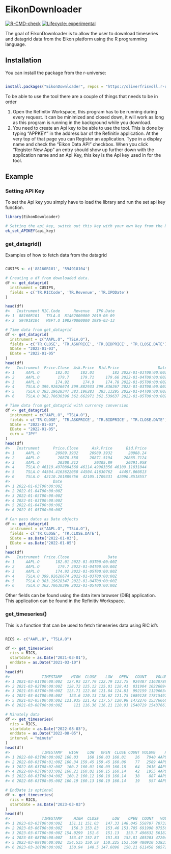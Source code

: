 
<!-- README.md is generated from README.Rmd. Please edit that file -->

# EikonDownloader

<!-- badges: start -->

[![R-CMD-check](https://github.com/OliverFrisvoll/EikonDownloader/actions/workflows/R-CMD-check.yaml/badge.svg)](https://github.com/OliverFrisvoll/EikonDownloader/actions/workflows/R-CMD-check.yaml)
[![Lifecycle:
experimental](https://img.shields.io/badge/lifecycle-experimental-orange.svg)](https://lifecycle.r-lib.org/articles/stages.html#experimental)
<!-- badges: end -->

The goal of EikonDownloader is to allow the user to download timeseries
and datagrid data from the Eikon platform using the R programming
language.

## Installation

You can install the package from the r-universe:

``` r

install.packages("EikonDownloader", repos = "https://oliverfrisvoll.r-universe.dev")
```

To be able to use the tool there are a couple of things that needs to be
in order

1.  Open the Refinitiv Workspace, this program has to be running during
    every request. It can be minimized and closed down, it will work as
    long as this program is running in the background while you
    download.
2.  You need to create an Api key to be able to use the tool. This is
    done by typing “APPKEY” in the address bar of the Refinitiv
    application. At the very top of that page you can Register an
    application. Type in a display name and check the “Eikon Data API”
    checkbox. When you click “Register New App” an entry should show up
    further down with the application name and an Api Key, this key is
    the Api key used in for the tool.

## Example

### Setting API Key

To set the Api key you simply have to load the library and run the set
api key function.

``` r
library(EikonDownloader)

# Setting the api_key, switch out this key with your own key from the Refinitiv Workspace
ek_set_APIKEY(api_key)
```

### get_datagrid()

Examples of how to fetch data from the datagrid

``` r

CUSIPS <- c('88160R101', '594918104')

# Creating a df from downloaded data.
df <- get_datagrid(
  instrument = CUSIPS,
  fields = c('TR.RICCode', 'TR.Revenue', 'TR.IPODate')
)

head(df)
#>   Instrument RIC.Code      Revenue   IPO.Date
#> 1  88160R101   TSLA.O  81462000000 2010-06-09
#> 2  594918104   MSFT.O 198270000000 1986-03-13

# Time data from get_datagrid
df <- get_datagrid(
  instrument = c("AAPL.O", "TSLA.O"),
  fields = c('TR.CLOSE', 'TR.ASKPRICE', 'TR.BIDPRICE', 'TR.CLOSE.DATE'),
  SDate = "2022-01-03",
  EDate = "2022-01-05"
)
head(df)
#>   Instrument  Price.Close  Ask.Price  Bid.Price                 Date
#> 1     AAPL.O       182.01     182.01        182 2022-01-03T00:00:00Z
#> 2     AAPL.O        179.7     179.71     179.66 2022-01-04T00:00:00Z
#> 3     AAPL.O       174.92      174.9     174.78 2022-01-05T00:00:00Z
#> 4     TSLA.O 399.92626674 399.882933 399.836267 2022-01-03T00:00:00Z
#> 5     TSLA.O 383.19628347 383.196283  383.13295 2022-01-04T00:00:00Z
#> 6     TSLA.O 362.70630396 362.662971 362.539637 2022-01-05T00:00:00Z

# Time data from get_datagrid with currency conversion
df <- get_datagrid(
  instrument = c("AAPL.O", "TSLA.O"),
  fields = c('TR.CLOSE', 'TR.ASKPRICE', 'TR.BIDPRICE', 'TR.CLOSE.DATE'),
  SDate = "2022-01-03",
  EDate = "2022-01-05",
  curn = "JPY"
)
head(df)
#>   Instrument      Price.Close      Ask.Price      Bid.Price
#> 1     AAPL.O       20989.3932     20989.3932       20988.24
#> 2     AAPL.O        20870.358     20871.5194     20865.7124
#> 3     AAPL.O        20308.212       20305.89      20291.958
#> 4     TSLA.O 46119.4970804568 46114.49983356 46109.11831044
#> 5     TSLA.O 44504.4163622058 44504.41630762   44497.060813
#> 6     TSLA.O  42110.201889756  42105.1709331  42090.8518557
#>                   Date
#> 1 2022-01-03T00:00:00Z
#> 2 2022-01-04T00:00:00Z
#> 3 2022-01-05T00:00:00Z
#> 4 2022-01-03T00:00:00Z
#> 5 2022-01-04T00:00:00Z
#> 6 2022-01-05T00:00:00Z

# Can pass dates as Date objects
df <- get_datagrid(
  instrument = c("AAPL.O", "TSLA.O"),
  fields = c('TR.CLOSE', 'TR.CLOSE.DATE'),
  SDate = as.Date("2022-01-03"),
  EDate = as.Date("2022-01-05")
)
head(df)
#>   Instrument  Price.Close                 Date
#> 1     AAPL.O       182.01 2022-01-03T00:00:00Z
#> 2     AAPL.O        179.7 2022-01-04T00:00:00Z
#> 3     AAPL.O       174.92 2022-01-05T00:00:00Z
#> 4     TSLA.O 399.92626674 2022-01-03T00:00:00Z
#> 5     TSLA.O 383.19628347 2022-01-04T00:00:00Z
#> 6     TSLA.O 362.70630396 2022-01-05T00:00:00Z
```

Other fields can be found using the data item browser (DIB) application.
This application can be found in the Refinitiv Workspace.

### get_timeseries()

This is a function that can be used to fetch timeseries data using RIC
id’s

``` r

RICS <- c("AAPL.O", "TSLA.O")

df <- get_timeseries(
  rics = RICS,
  startdate = as.Date("2021-03-01"),
  enddate = as.Date("2021-03-10")
)
head(df)
#>              TIMESTAMP    HIGH  CLOSE    LOW   OPEN   COUNT    VOLUME    RIC
#> 1 2021-03-01T00:00:00Z  127.93 127.79 122.79 123.75  924487 116307892 AAPL.O
#> 2 2021-03-02T00:00:00Z  128.72 125.12 125.01 128.41  831904 102260945 AAPL.O
#> 3 2021-03-03T00:00:00Z  125.71 122.06 121.84 124.81  992159 112966340 AAPL.O
#> 4 2021-03-04T00:00:00Z   123.6 120.13 118.62 121.75 1689128 178154975 AAPL.O
#> 5 2021-03-05T00:00:00Z 121.935 121.42 117.57 120.98 1472276 153766601 AAPL.O
#> 6 2021-03-08T00:00:00Z     121 116.36 116.21 120.93 1540729 154376610 AAPL.O

# Minutely data
df <- get_timeseries(
  rics = RICS,
  startdate = as.Date("2022-08-03"),
  enddate = as.Date("2022-08-05"),
  interval = "minute"
)
head(df)
#>              TIMESTAMP   HIGH    LOW   OPEN  CLOSE COUNT VOLUME    RIC
#> 1 2022-08-03T00:00:00Z 160.03    160 160.03 160.01    26   7940 AAPL.O
#> 2 2022-08-03T08:01:00Z 160.34 159.45 159.45 160.06    77   2589 AAPL.O
#> 3 2022-08-03T08:02:00Z  160.2 160.01 160.09 160.18    64   2616 AAPL.O
#> 4 2022-08-03T08:03:00Z 160.21 160.02 160.15 160.14    42   1955 AAPL.O
#> 5 2022-08-03T08:04:00Z  160.2 160.12 160.18 160.14    38    887 AAPL.O
#> 6 2022-08-03T08:05:00Z 160.19 160.13 160.19 160.14    19    557 AAPL.O

# EndDate is optional
df <- get_timeseries(
  rics = RICS,
  startdate = as.Date("2023-03-03")
)
head(df)
#>              TIMESTAMP     HIGH  CLOSE      LOW    OPEN  COUNT   VOLUME    RIC
#> 1 2023-03-03T00:00:00Z   151.11 151.03   147.33 148.045 558707 70732297 AAPL.O
#> 2 2023-03-06T00:00:00Z    156.3 153.83   153.46 153.785 691990 87558028 AAPL.O
#> 3 2023-03-07T00:00:00Z 154.0299  151.6   151.13   153.7 496632 56182028 AAPL.O
#> 4 2023-03-08T00:00:00Z   153.47 152.87   151.83  152.81 405203 47204791 AAPL.O
#> 5 2023-03-09T00:00:00Z  154.535 150.59  150.225 153.559 480910 53833582 AAPL.O
#> 6 2023-03-10T00:00:00Z   150.94  148.5 147.6096  150.21 611458 68572400 AAPL.O
```
